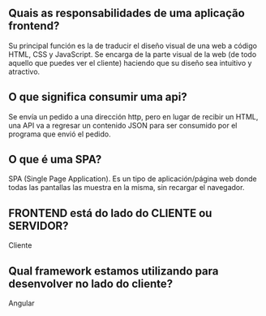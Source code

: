 ## Quais as responsabilidades de uma aplicação frontend?

Su principal función es la de traducir el diseño visual de una web a código HTML, CSS y JavaScript.
Se encarga de la parte visual de la web (de todo aquello que puedes ver el cliente) haciendo que su diseño sea intuitivo y atractivo.

## O que significa consumir uma api?

Se envía un pedido a una dirección http, pero en lugar de recibir un HTML, una API va a regresar un contenido JSON para ser consumido por el programa que envió el pedido.

## O que é uma SPA?

SPA (Single Page Application). Es un tipo de aplicación/página web donde todas las pantallas las muestra en la misma, sin recargar el navegador.

## FRONTEND está do lado do CLIENTE ou SERVIDOR?

Cliente

## Qual framework estamos utilizando para desenvolver no lado do cliente?

Angular


